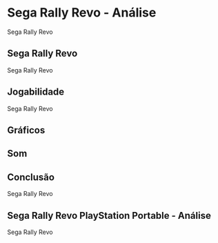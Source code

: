 ---
---

# Sega Rally Revo - Análise

Sega Rally Revo

## Sega Rally Revo

Sega Rally Revo

## Jogabilidade

Sega Rally Revo

## Gráficos


## Som

## Conclusão

Sega Rally Revo

## Sega Rally Revo PlayStation Portable - Análise

Sega Rally Revo
